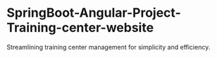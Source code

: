 # SpringBoot-Angular-Project-Training-center-website
Streamlining training center management for simplicity and efficiency.
